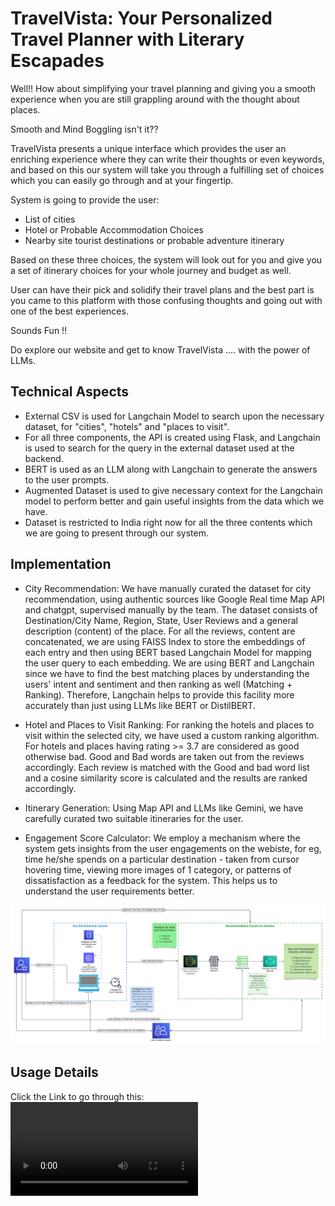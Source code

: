 # TravelVista: Your Personalized Travel Planner with Literary Escapades

Well!! How about simplifying your travel planning and giving you a smooth experience when you are still grappling around with the thought about places.

Smooth and Mind Boggling isn't it??

TravelVista presents a unique interface which provides the user an enriching experience where they can write their thoughts or even keywords, and based on this our system will take you through a fulfilling set of choices which you can easily go through and at your fingertip.

System is going to provide the user:

* List of cities
* Hotel or Probable Accommodation Choices 
* Nearby site tourist destinations or probable adventure itinerary

Based on these three choices, the system will look out for you and give you a set of itinerary choices for your whole journey and budget as well.

User can have their pick and solidify their travel plans and the best part is you came to this platform with those confusing thoughts and going out with one of the best experiences.

Sounds Fun !!

Do explore our website and get to know TravelVista .... with the power of LLMs.

## Technical Aspects

* External CSV is used for Langchain Model to search upon the necessary dataset, for "cities", "hotels" and "places to visit".
* For all three components, the API is created using Flask, and Langchain is used to search for the query in the external dataset used at the backend.
* BERT is used as an LLM along with Langchain to generate the answers to the user prompts.
* Augmented Dataset is used to give necessary context for the Langchain model to perform better and gain useful insights from the data which we have.
* Dataset is restricted to India right now for all the three contents which we are going to present through our system.

## Implementation

* City Recommendation: We have manually curated the dataset for city recommendation, using authentic sources like Google Real time Map API and chatgpt, supervised manually by the team. The dataset consists of Destination/City Name, Region, State, User Reviews and a general description (content) of the place. For all the reviews, content are concatenated, we are using FAISS Index to store the embeddings of each entry and then using BERT based Langchain Model for mapping the user query to each embedding. We are using BERT and Langchain since we have to find the best matching places by understanding the users' intent and sentiment and then ranking as well (Matching + Ranking). Therefore, Langchain helps to provide this facility more accurately than just using LLMs like BERT or DistilBERT.

* Hotel and Places to Visit Ranking: For ranking the hotels and places to visit within the selected city, we have used a custom ranking algorithm. For hotels and places having rating >= 3.7 are considered as good otherwise bad. Good and Bad words are taken out from the reviews accordingly. Each review is matched with the Good and bad word list and a cosine similarity score is calculated and the results are ranked accordingly.

* Itinerary Generation: Using Map API and LLMs like Gemini, we have carefully curated two suitable itineraries for the user.

* Engagement Score Calculator: We employ a mechanism where the system gets insights from the user engagements on the webiste, for eg, time he/she spends on a particular destination - taken from cursor hovering time, viewing more images of 1 category, or patterns of dissatisfaction as a feedback for the system. This helps us to understand the user requirements better.

![Diagram of the architecture](TravelVistaImplementation.png)

## Usage Details

Click the Link to go through this: ![Demo Presentation for the TravelVista Website](TravelVistaPresentation.mp4)

